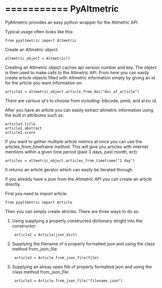 ===========
PyAltmetric
===========

PyAltmetric provides an easy python wrapper for the Altmetric API.

Typical usage often looks like this:

    from pyaltmetric import Altmetric

Create an Altmetric object:

    altmetric_object = Altmetric()

Creating an Altmetric object caches api version number and key. The 
object is then used to make calls to the Altmetric API. From here you can
easily create article objects filled with Altmetric information simply by
giving an id for the article you want information on:

    article1 = altmetric_object.article_from_doi("doi_of_article")

There are various id's to choose from including: bibcode, pmid, and arxiv id.

After you have an article you can easily extract altmetric information
using the built in attributes such as:

    article1.title
    article1.abstract
    article1.score

If you want to gather multiple article metrics at once you can use the
articles_from_timeframe method. This will give you articles with internet
mentions within a given time period (past 3 days, past month, ect):

    articles = altmetric_object.articles_from_timeframe("1 day")

It returns an article gerator which can easily be iterated through.

If you already have a json from the Altmetric API you can create an
article directly.

First you need to import article:

    from pyaltmetric import Article

Then you can simply create atricles. There are three ways to do so.

1. Using supplying a properly constructed dictionary stright into the constructor:
        
        article2 = Article(json_dict)
        
2. Supplying the filename of a properly formatted json and using the class method from_json_file:
       
        article3 = Article.from_json_file(file)
        
3. Supplying an alreay open file of properly formatted json and using the class method from_json_file:
        
        article3 = Article.from_json_file("filename.json")

